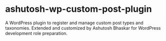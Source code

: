 # ashutosh-wp-custom-post-plugin
A WordPress plugin to register and manage custom post types and taxonomies. Extended and customized by Ashutosh Bhaskar for WordPress development role preparation.
<?php
/**
 * Plugin Name: Ashutosh CPT Manager
 * Plugin URI: https://github.com/ashutoshbhaskar/ashutosh-wp-custom-post-plugin
 * Description: A WordPress plugin to register and manage custom post types and taxonomies. Customized by Ashutosh Bhaskar.
 * Version: 1.0
 * Author: Ashutosh Bhaskar
 * Author URI: https://github.com/ashutoshbhaskar
 * License: GPL2
 */
